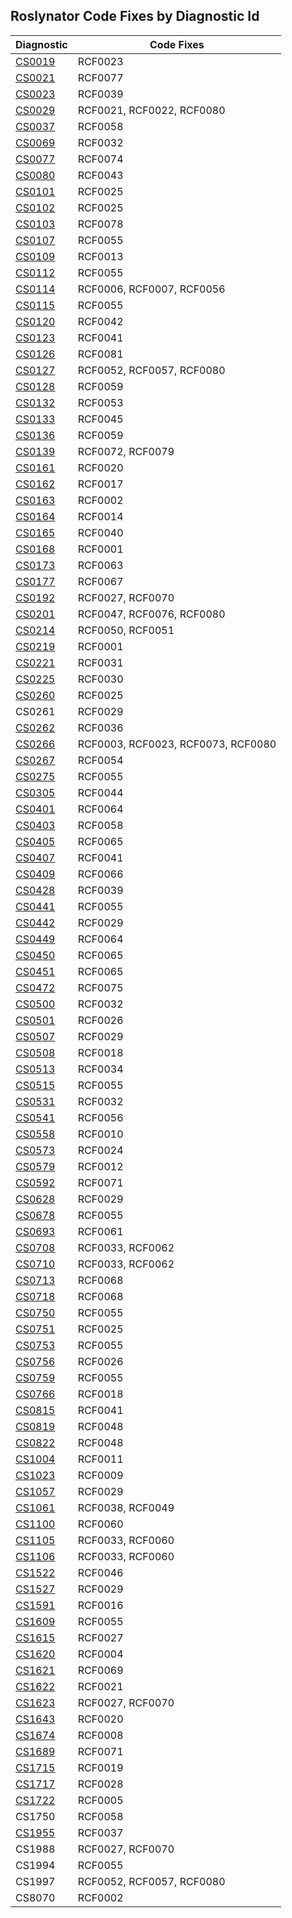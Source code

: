 ## Roslynator Code Fixes by Diagnostic Id

Diagnostic | Code Fixes
--- | ---
[CS0019](http://docs.microsoft.com/en-us/dotnet/csharp/language-reference/compiler-messages/cs0019)|RCF0023
[CS0021](http://docs.microsoft.com/en-us/dotnet/csharp/misc/cs0021)|RCF0077
[CS0023](http://docs.microsoft.com/en-us/dotnet/csharp/misc/cs0023)|RCF0039
[CS0029](http://docs.microsoft.com/en-us/dotnet/csharp/language-reference/compiler-messages/cs0029)|RCF0021, RCF0022, RCF0080
[CS0037](http://docs.microsoft.com/en-us/dotnet/csharp/language-reference/compiler-messages/cs0037)|RCF0058
[CS0069](http://docs.microsoft.com/en-us/dotnet/csharp/misc/cs0069)|RCF0032
[CS0077](http://docs.microsoft.com/en-us/dotnet/csharp/misc/cs0077)|RCF0074
[CS0080](http://docs.microsoft.com/en-us/dotnet/csharp/misc/cs0080)|RCF0043
[CS0101](http://docs.microsoft.com/en-us/dotnet/csharp/misc/cs0101)|RCF0025
[CS0102](http://docs.microsoft.com/en-us/dotnet/csharp/misc/cs0102)|RCF0025
[CS0103](https://docs.microsoft.com/en-us/dotnet/csharp/language-reference/compiler-messages/cs0103)|RCF0078
[CS0107](http://docs.microsoft.com/en-us/dotnet/csharp/misc/cs0107)|RCF0055
[CS0109](http://docs.microsoft.com/en-us/dotnet/csharp/misc/cs0109)|RCF0013
[CS0112](http://docs.microsoft.com/en-us/dotnet/csharp/misc/cs0112)|RCF0055
[CS0114](http://docs.microsoft.com/en-us/dotnet/csharp/misc/cs0114)|RCF0006, RCF0007, RCF0056
[CS0115](https://docs.microsoft.com/en-us/dotnet/csharp/language-reference/compiler-messages/cs0115)|RCF0055
[CS0120](http://docs.microsoft.com/en-us/dotnet/csharp/language-reference/compiler-messages/cs0120)|RCF0042
[CS0123](http://docs.microsoft.com/en-us/dotnet/csharp/misc/cs0123)|RCF0041
[CS0126](http://docs.microsoft.com/en-us/dotnet/csharp/misc/cs0126)|RCF0081
[CS0127](http://docs.microsoft.com/en-us/dotnet/csharp/misc/cs0127)|RCF0052, RCF0057, RCF0080
[CS0128](http://docs.microsoft.com/en-us/dotnet/csharp/misc/cs0128)|RCF0059
[CS0132](http://docs.microsoft.com/en-us/dotnet/csharp/misc/cs0132)|RCF0053
[CS0133](http://docs.microsoft.com/en-us/dotnet/csharp/misc/cs0133)|RCF0045
[CS0136](http://docs.microsoft.com/en-us/dotnet/csharp/misc/cs0136)|RCF0059
[CS0139](http://docs.microsoft.com/en-us/dotnet/csharp/misc/cs0139)|RCF0072, RCF0079
[CS0161](http://docs.microsoft.com/en-us/dotnet/csharp/misc/cs0161)|RCF0020
[CS0162](http://docs.microsoft.com/en-us/dotnet/csharp/misc/cs0162)|RCF0017
[CS0163](http://docs.microsoft.com/en-us/dotnet/csharp/language-reference/compiler-messages/cs0163)|RCF0002
[CS0164](http://docs.microsoft.com/en-us/dotnet/csharp/misc/cs0164)|RCF0014
[CS0165](http://docs.microsoft.com/en-us/dotnet/csharp/language-reference/compiler-messages/cs0165)|RCF0040
[CS0168](http://docs.microsoft.com/en-us/dotnet/csharp/misc/cs0168)|RCF0001
[CS0173](http://docs.microsoft.com/en-us/dotnet/csharp/language-reference/compiler-messages/cs0173)|RCF0063
[CS0177](http://docs.microsoft.com/en-us/dotnet/csharp/misc/cs0177)|RCF0067
[CS0192](http://docs.microsoft.com/en-us/dotnet/csharp/misc/cs0192)|RCF0027, RCF0070
[CS0201](http://docs.microsoft.com/en-us/dotnet/csharp/language-reference/compiler-messages/cs0201)|RCF0047, RCF0076, RCF0080
[CS0214](http://docs.microsoft.com/en-us/dotnet/csharp/misc/cs0214)|RCF0050, RCF0051
[CS0219](http://docs.microsoft.com/en-us/dotnet/csharp/misc/cs0219)|RCF0001
[CS0221](http://docs.microsoft.com/en-us/dotnet/csharp/misc/cs0221)|RCF0031
[CS0225](http://docs.microsoft.com/en-us/dotnet/csharp/misc/cs0225)|RCF0030
[CS0260](http://docs.microsoft.com/en-us/dotnet/csharp/language-reference/compiler-messages/cs0260)|RCF0025
CS0261|RCF0029
[CS0262](http://docs.microsoft.com/en-us/dotnet/csharp/misc/cs0262)|RCF0036
[CS0266](http://docs.microsoft.com/en-us/dotnet/csharp/language-reference/compiler-messages/cs0266)|RCF0003, RCF0023, RCF0073, RCF0080
[CS0267](http://docs.microsoft.com/en-us/dotnet/csharp/misc/cs0267)|RCF0054
[CS0275](http://docs.microsoft.com/en-us/dotnet/csharp/misc/cs0275)|RCF0055
[CS0305](http://docs.microsoft.com/en-us/dotnet/csharp/misc/cs0305)|RCF0044
[CS0401](http://docs.microsoft.com/en-us/dotnet/csharp/misc/cs0401)|RCF0064
[CS0403](http://docs.microsoft.com/en-us/dotnet/csharp/misc/cs0403)|RCF0058
[CS0405](http://docs.microsoft.com/en-us/dotnet/csharp/misc/cs0405)|RCF0065
[CS0407](http://docs.microsoft.com/en-us/dotnet/csharp/misc/cs0407)|RCF0041
[CS0409](http://docs.microsoft.com/en-us/dotnet/csharp/misc/cs0409)|RCF0066
[CS0428](http://docs.microsoft.com/en-us/dotnet/csharp/misc/cs0428)|RCF0039
[CS0441](http://docs.microsoft.com/en-us/dotnet/csharp/misc/cs0441)|RCF0055
[CS0442](http://docs.microsoft.com/en-us/dotnet/csharp/misc/cs0442)|RCF0029
[CS0449](http://docs.microsoft.com/en-us/dotnet/csharp/misc/cs0449)|RCF0064
[CS0450](http://docs.microsoft.com/en-us/dotnet/csharp/misc/cs0450)|RCF0065
[CS0451](http://docs.microsoft.com/en-us/dotnet/csharp/misc/cs0451)|RCF0065
[CS0472](http://docs.microsoft.com/en-us/dotnet/csharp/misc/cs0472)|RCF0075
[CS0500](http://docs.microsoft.com/en-us/dotnet/csharp/misc/cs0500)|RCF0032
[CS0501](http://docs.microsoft.com/en-us/dotnet/csharp/misc/cs0501)|RCF0026
[CS0507](http://docs.microsoft.com/en-us/dotnet/csharp/language-reference/compiler-messages/cs0507)|RCF0029
[CS0508](http://docs.microsoft.com/en-us/dotnet/csharp/misc/cs0508)|RCF0018
[CS0513](http://docs.microsoft.com/en-us/dotnet/csharp/misc/cs0513)|RCF0034
[CS0515](http://docs.microsoft.com/en-us/dotnet/csharp/misc/cs0515)|RCF0055
[CS0531](http://docs.microsoft.com/en-us/dotnet/csharp/misc/cs0531)|RCF0032
[CS0541](http://docs.microsoft.com/en-us/dotnet/csharp/misc/cs0541)|RCF0056
[CS0558](http://docs.microsoft.com/en-us/dotnet/csharp/misc/cs0558)|RCF0010
[CS0573](http://docs.microsoft.com/en-us/dotnet/csharp/misc/cs0573)|RCF0024
[CS0579](http://docs.microsoft.com/en-us/dotnet/csharp/language-reference/compiler-messages/cs0579)|RCF0012
[CS0592](http://docs.microsoft.com/en-us/dotnet/csharp/language-reference/compiler-messages/cs0592)|RCF0071
[CS0628](http://docs.microsoft.com/en-us/dotnet/csharp/misc/cs0628)|RCF0029
[CS0678](http://docs.microsoft.com/en-us/dotnet/csharp/misc/cs0678)|RCF0055
[CS0693](http://docs.microsoft.com/en-us/dotnet/csharp/misc/cs0693)|RCF0061
[CS0708](http://docs.microsoft.com/en-us/dotnet/csharp/misc/cs0708)|RCF0033, RCF0062
[CS0710](http://docs.microsoft.com/en-us/dotnet/csharp/misc/cs0710)|RCF0033, RCF0062
[CS0713](http://docs.microsoft.com/en-us/dotnet/csharp/misc/cs0713)|RCF0068
[CS0718](http://docs.microsoft.com/en-us/dotnet/csharp/misc/cs0718)|RCF0068
[CS0750](http://docs.microsoft.com/en-us/dotnet/csharp/misc/cs0750)|RCF0055
[CS0751](http://docs.microsoft.com/en-us/dotnet/csharp/misc/cs0751)|RCF0025
[CS0753](http://docs.microsoft.com/en-us/dotnet/csharp/misc/cs0753)|RCF0055
[CS0756](http://docs.microsoft.com/en-us/dotnet/csharp/misc/cs0756)|RCF0026
[CS0759](http://docs.microsoft.com/en-us/dotnet/csharp/misc/cs0759)|RCF0055
[CS0766](http://docs.microsoft.com/en-us/dotnet/csharp/misc/cs0766)|RCF0018
[CS0815](http://docs.microsoft.com/en-us/dotnet/csharp/misc/cs0815)|RCF0041
[CS0819](http://docs.microsoft.com/en-us/dotnet/csharp/misc/cs0819)|RCF0048
[CS0822](http://docs.microsoft.com/en-us/dotnet/csharp/misc/cs0822)|RCF0048
[CS1004](http://docs.microsoft.com/en-us/dotnet/csharp/misc/cs1004)|RCF0011
[CS1023](http://docs.microsoft.com/en-us/dotnet/csharp/misc/cs1023)|RCF0009
[CS1057](http://docs.microsoft.com/en-us/dotnet/csharp/misc/cs1057)|RCF0029
[CS1061](http://docs.microsoft.com/en-us/dotnet/csharp/language-reference/compiler-messages/cs1061)|RCF0038, RCF0049
[CS1100](http://docs.microsoft.com/en-us/dotnet/csharp/misc/cs1100)|RCF0060
[CS1105](http://docs.microsoft.com/en-us/dotnet/csharp/misc/cs1105)|RCF0033, RCF0060
[CS1106](http://docs.microsoft.com/en-us/dotnet/csharp/misc/cs1106)|RCF0033, RCF0060
[CS1522](http://docs.microsoft.com/en-us/dotnet/csharp/misc/cs1522)|RCF0046
[CS1527](http://docs.microsoft.com/en-us/dotnet/csharp/misc/cs1527)|RCF0029
[CS1591](http://docs.microsoft.com/en-us/dotnet/csharp/language-reference/compiler-messages/cs1591)|RCF0016
[CS1609](http://docs.microsoft.com/en-us/dotnet/csharp/misc/cs1609)|RCF0055
[CS1615](http://docs.microsoft.com/en-us/dotnet/csharp/misc/cs1615)|RCF0027
[CS1620](http://docs.microsoft.com/en-us/dotnet/csharp/misc/cs1620)|RCF0004
[CS1621](http://docs.microsoft.com/en-us/dotnet/csharp/misc/cs1621)|RCF0069
[CS1622](http://docs.microsoft.com/en-us/dotnet/csharp/misc/cs1622)|RCF0021
[CS1623](http://docs.microsoft.com/en-us/dotnet/csharp/misc/cs1623)|RCF0027, RCF0070
[CS1643](http://docs.microsoft.com/en-us/dotnet/csharp/misc/cs1643)|RCF0020
[CS1674](http://docs.microsoft.com/en-us/dotnet/csharp/language-reference/compiler-messages/cs1674)|RCF0008
[CS1689](http://docs.microsoft.com/en-us/dotnet/csharp/misc/cs1689)|RCF0071
[CS1715](http://docs.microsoft.com/en-us/dotnet/csharp/misc/cs1715)|RCF0019
[CS1717](http://docs.microsoft.com/en-us/dotnet/csharp/misc/cs1717)|RCF0028
[CS1722](http://docs.microsoft.com/en-us/dotnet/csharp/misc/cs1722)|RCF0005
CS1750|RCF0058
[CS1955](http://docs.microsoft.com/en-us/dotnet/csharp/misc/cs1955)|RCF0037
CS1988|RCF0027, RCF0070
CS1994|RCF0055
CS1997|RCF0052, RCF0057, RCF0080
CS8070|RCF0002
